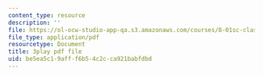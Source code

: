 ```yaml
---
content_type: resource
description: ''
file: https://ol-ocw-studio-app-qa.s3.amazonaws.com/courses/8-01sc-classical-mechanics-fall-2016/be5ea5c19afff6b54c2cca921babfdbd_4r1xgrWbALg.pdf
file_type: application/pdf
resourcetype: Document
title: 3play pdf file
uid: be5ea5c1-9aff-f6b5-4c2c-ca921babfdbd
---
```

